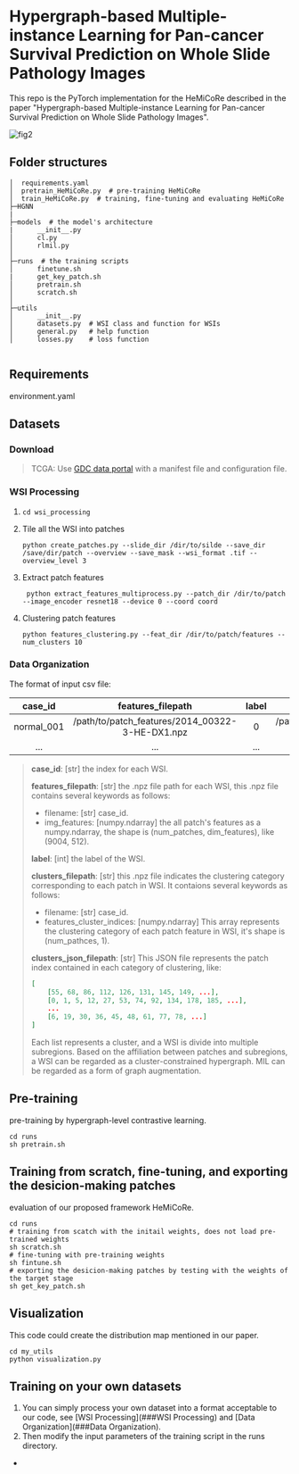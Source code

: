 # Hypergraph-based Multiple-instance Learning for Pan-cancer Survival Prediction on Whole Slide Pathology Images
This repo is the PyTorch implementation for the HeMiCoRe described in the paper "Hypergraph-based Multiple-instance Learning for Pan-cancer Survival Prediction on Whole Slide Pathology Images".

![fig2](figs/12_44.png)

## Folder structures

```
│  requirements.yaml
│  pretrain_HeMiCoRe.py  # pre-training HeMiCoRe
│  train_HeMiCoRe.py  # training, fine-tuning and evaluating HeMiCoRe
├─HGNN
|            
├─models  # the model's architecture
|      __init__.py
│      cl.py
│      rlmil.py
│      
├─runs  # the training scripts 
│      finetune.sh
|      get_key_patch.sh
│      pretrain.sh
│      scratch.sh
│      
├─utils
│      __init__.py
│      datasets.py  # WSI class and function for WSIs
│      general.py   # help function
│      losses.py    # loss function
        
```

## Requirements

environment.yaml


## Datasets

### Download

> TCGA: Use [GDC data portal](https://docs.gdc.cancer.gov/Data_Transfer_Tool/Users_Guide/Getting_Started/) with a manifest file and configuration file.

### WSI Processing

1. `cd wsi_processing`

2. Tile all the WSI into patches

   ```shell
   python create_patches.py --slide_dir /dir/to/silde --save_dir /save/dir/patch --overview --save_mask --wsi_format .tif --overview_level 3
   ```

3. Extract patch features

   ```shell
    python extract_features_multiprocess.py --patch_dir /dir/to/patch --image_encoder resnet18 --device 0 --coord coord
   ```

4. Clustering patch features

   ```shell
   python features_clustering.py --feat_dir /dir/to/patch/features --num_clusters 10
   ```

### Data Organization

The format of  input csv file:

|  case_id   |                features_filepath                | label |           clusters_filepath                      |               clusters_json_filepath              |
| :--------: |:-----------------------------------------------:| :---: |:------------------------------------------------:|:-------------------------------------------------:|
| normal_001 | /path/to/patch_features/2014_00322-3-HE-DX1.npz |   0   | /path/to/cluster_indices/2014_00322-3-HE-DX1.npz | /path/to/cluster_indices/2014_00322-3-HE-DX1.json |
|    ...     |                       ...                       |  ...  |                       ...                        |                        ...                        |

> **case_id**: [str] the index for each WSI. 
>
> **features_filepath**: [str] the .npz file path for each WSI, this .npz file contains several keywords as follows: 
>
> - filename: [str] case_id. 
> - img_features: [numpy.ndarray] the all patch's features as a numpy.ndarray, the shape is (num_patches, dim_features), like (9004, 512). 
>
> **label**: [int] the label of the WSI. 
>
> **clusters_filepath**: [str] this .npz file indicates the clustering category corresponding to each patch in WSI. It contaions several keywords as follows:
>
> - filename: [str] case_id.
> - features_cluster_indices: [numpy.ndarray] This array represents the clustering category of each patch feature in WSI, it's shape is (num_pathces, 1). 
>
> **clusters_json_filepath**: [str] This JSON file represents the patch index contained in each category of clustering, like:
>
> ```json
> [
>     [55, 68, 86, 112, 126, 131, 145, 149, ...],
>     [0, 1, 5, 12, 27, 53, 74, 92, 134, 178, 185, ...],
>     ...
>     [6, 19, 30, 36, 45, 48, 61, 77, 78, ...]
> ]
> ```
>
> Each list represents a cluster, and a WSI is divide into multiple subregions. Based on the affiliation between patches and subregions, a WSI can be regarded as a cluster-constrained hypergraph. MIL can be regarded as a form of graph          augmentation.

## Pre-training

pre-training by hypergraph-level contrastive learning. 

```shell
cd runs
sh pretrain.sh
```

## Training from scratch, fine-tuning, and exporting the desicion-making patches

evaluation of our proposed framework HeMiCoRe. 

```shell
cd runs
# training from scatch with the initail weights, does not load pre-trained weights
sh scratch.sh
# fine-tuning with pre-training weights 
sh fintune.sh
# exporting the desicion-making patches by testing with the weights of the target stage
sh get_key_patch.sh
```

## Visualization

This code could create the distribution map mentioned in our paper.

```shell
cd my_utils
python visualization.py
```


## Training on your own datasets

1. You can simply process your own dataset into a format acceptable to our code, see [WSI Processing](###WSI Processing) and [Data Organization](###Data Organization). 
2. Then modify the input parameters of the training script in the runs directory. 

-

